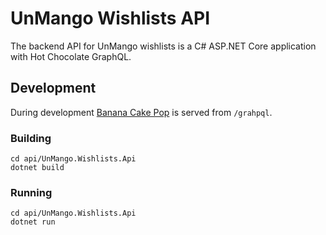 # UnMango Wishlists API

The backend API for UnMango wishlists is a C# ASP.NET Core application with Hot Chocolate GraphQL.

## Development

During development [Banana Cake Pop](https://chillicream.com/products/bananacakepop/) is served from `/grahpql`.

### Building

```shell
cd api/UnMango.Wishlists.Api
dotnet build
```

### Running

```shell
cd api/UnMango.Wishlists.Api
dotnet run
```
